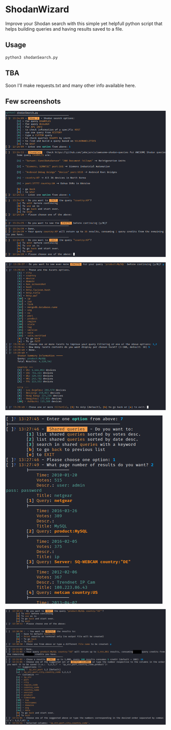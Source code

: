 # ShodanWizard
Improve your Shodan search with this simple yet helpfull python script that helps building queries and having results saved to a file. 

## Usage

```
python3 shodanSearch.py
```

## TBA

Soon I'll make requests.txt and many other info available here.

## Few screenshots

![](https://github.com/rcbonz/ShodanWizard/blob/main/intro.png)

![](https://github.com/rcbonz/ShodanWizard/blob/main/facets.png)

![](https://github.com/rcbonz/ShodanWizard/blob/main/shared.png)

![](https://github.com/rcbonz/ShodanWizard/blob/main/output.png)

